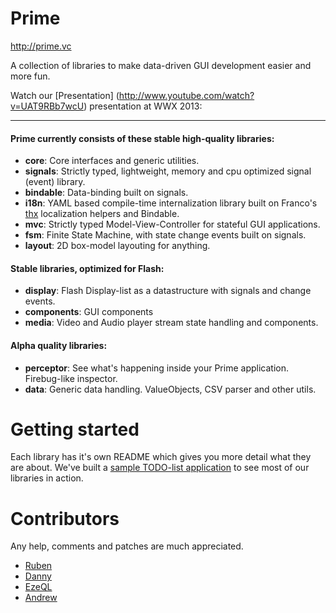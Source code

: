 # Prime

http://prime.vc

A collection of libraries to make data-driven GUI development easier and more fun.

Watch our [Presentation] (http://www.youtube.com/watch?v=UAT9RBb7wcU) presentation at WWX 2013:

***

#### Prime currently consists of these stable high-quality libraries:

* **core**:      Core interfaces and generic utilities.
* **signals**:   Strictly typed, lightweight, memory and cpu optimized signal (event) library.
* **bindable**:  Data-binding built on signals.
* **i18n**:      YAML based compile-time internalization library built on Franco's [thx](http://github.com/fponticelli/thx) localization helpers and Bindable.
* **mvc**:       Strictly typed Model-View-Controller for stateful GUI applications.
* **fsm**:       Finite State Machine, with state change events built on signals.
* **layout**:    2D box-model layouting for anything.


#### Stable libraries, optimized for Flash:

* **display**:    Flash Display-list as a datastructure with signals and change events.
* **components**: GUI components
* **media**:      Video and Audio player stream state handling and components.


#### Alpha quality libraries:

* **perceptor**: See what's happening inside your Prime application. Firebug-like inspector.
* **data**:      Generic data handling. ValueObjects, CSV parser and other utils.


# Getting started

Each library has it's own README which gives you more detail what they are about.
We've built a [sample TODO-list application](http://github.com/touch/Prime-Todo) to see most of our libraries in action.


# Contributors

Any help, comments and patches are much appreciated.


* [Ruben](https://github.com/freakinruben)
* [Danny](https://github.com/vizanto)
* [EzeQL](https://github.com/ezeql)
* [Andrew](https://github.com/apahuru)

